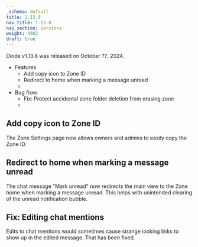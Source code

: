 ```yaml
---
_schema: default
title: 1.13.8
nav_title: 1.13.8
nav_section: Versions
weight: 4982
draft: true
---
```

Diode v1.13.8 was released on October ??, 2024.

* Features
  * Add copy icon to Zone ID
  * Redirect to home when marking a message unread
  * &nbsp;
* Bug fixes
  * Fix: Protect accidental zone folder deletion from erasing zone
  * &nbsp;

## Add copy icon to Zone ID

The Zone Settings page now allows owners and admins to easily copy the Zone ID.

## Redirect to home when marking a message unread

The chat message "Mark unread" now redirects the main view to the Zone home when marking a message unread.  This helps with unintended clearing of the unread notification bubble.

## Fix: Editing chat mentions

Edits to chat mentions would sometimes cause strange looking links to show up in the edited message.  That has been fixed.